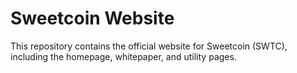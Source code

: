 # Sweetcoin Website

This repository contains the official website for Sweetcoin (SWTC), including the homepage, whitepaper, and utility pages.
